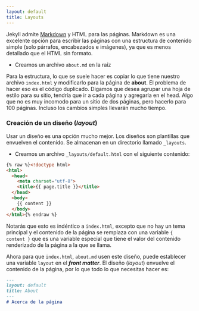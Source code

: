 ```yaml
---
layout: default
title: Layouts
---
```


Jekyll admite [Markdown](https://daringfireball.net/projects/markdown/syntax) y HTML para las páginas. Markdown es una excelente opción para escribir las páginas con una estructura de contenido simple (solo párrafos, encabezados e imágenes), ya que es menos detallado que el HTML sin formato.

- Creamos un archivo `about.md` en la raíz

Para la estructura, lo que se suele hacer es copiar lo que tiene nuestro archivo `index.html` y modificarlo para la página de **about**. El problema de hacer eso es el código duplicado. Digamos que desea agrupar una hoja de estilo para su sitio, tendría que ir a cada página y agregarla en el <span class="tag">head</span>. Algo que no es muy incomodo para un sitio de dos páginas, pero hacerlo para 100 páginas. Incluso los cambios simples llevarán mucho tiempo.

### Creación de un diseño (*layout*)

Usar un diseño es una opción mucho mejor. Los diseños son plantillas que envuelven el contenido. Se almacenan en un directorio llamado `_layouts`.

- Creamos un archivo `_layouts/default.html` con el siguiente contenido:  

```html
{% raw %}<!doctype html>
<html>
  <head>
    <meta charset="utf-8">
	<title>{{ page.title }}</title>
  </head>
  <body>
    {{ content }}
  </body>
</html>{% endraw %}
```

Notarás que esto es indéntico a `index.html`, excepto que no hay un tema principal y el contenido de la página se remplaza con una variable `{ content }` que es una variable especial que tiene el valor del contenido renderizado de la página a la que se llama.

Ahora para que `index.html`, `about.md` usen este diseño, puede establecer una variable `layout` en el ***front matter***. El diseño (*layout*) envuelve el contenido de la página, por lo que todo lo que necesitas hacer es:  


```markdown
---
layout: default
title: About
---
# Acerca de la página
```